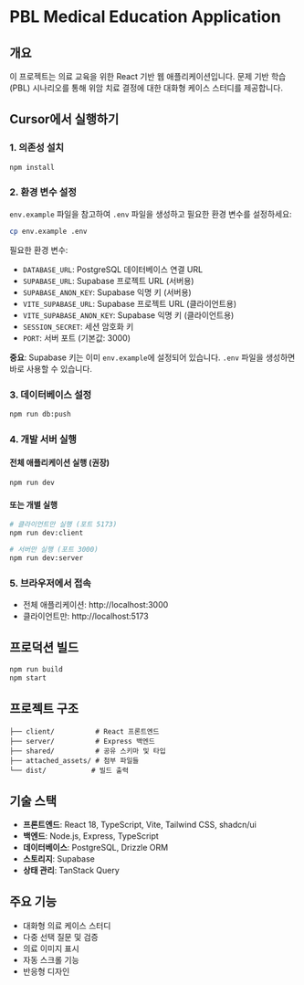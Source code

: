# PBL Medical Education Application

## 개요

이 프로젝트는 의료 교육을 위한 React 기반 웹 애플리케이션입니다. 문제 기반 학습(PBL) 시나리오를 통해 위암 치료 결정에 대한 대화형 케이스 스터디를 제공합니다.

## Cursor에서 실행하기

### 1. 의존성 설치

```bash
npm install
```

### 2. 환경 변수 설정

`env.example` 파일을 참고하여 `.env` 파일을 생성하고 필요한 환경 변수를 설정하세요:

```bash
cp env.example .env
```

필요한 환경 변수:
- `DATABASE_URL`: PostgreSQL 데이터베이스 연결 URL
- `SUPABASE_URL`: Supabase 프로젝트 URL (서버용)
- `SUPABASE_ANON_KEY`: Supabase 익명 키 (서버용)
- `VITE_SUPABASE_URL`: Supabase 프로젝트 URL (클라이언트용)
- `VITE_SUPABASE_ANON_KEY`: Supabase 익명 키 (클라이언트용)
- `SESSION_SECRET`: 세션 암호화 키
- `PORT`: 서버 포트 (기본값: 3000)

**중요**: Supabase 키는 이미 `env.example`에 설정되어 있습니다. `.env` 파일을 생성하면 바로 사용할 수 있습니다.

### 3. 데이터베이스 설정

```bash
npm run db:push
```

### 4. 개발 서버 실행

#### 전체 애플리케이션 실행 (권장)
```bash
npm run dev
```

#### 또는 개별 실행
```bash
# 클라이언트만 실행 (포트 5173)
npm run dev:client

# 서버만 실행 (포트 3000)
npm run dev:server
```

### 5. 브라우저에서 접속

- 전체 애플리케이션: http://localhost:3000
- 클라이언트만: http://localhost:5173

## 프로덕션 빌드

```bash
npm run build
npm start
```

## 프로젝트 구조

```
├── client/          # React 프론트엔드
├── server/          # Express 백엔드
├── shared/          # 공유 스키마 및 타입
├── attached_assets/ # 첨부 파일들
└── dist/           # 빌드 출력
```

## 기술 스택

- **프론트엔드**: React 18, TypeScript, Vite, Tailwind CSS, shadcn/ui
- **백엔드**: Node.js, Express, TypeScript
- **데이터베이스**: PostgreSQL, Drizzle ORM
- **스토리지**: Supabase
- **상태 관리**: TanStack Query

## 주요 기능

- 대화형 의료 케이스 스터디
- 다중 선택 질문 및 검증
- 의료 이미지 표시
- 자동 스크롤 기능
- 반응형 디자인 